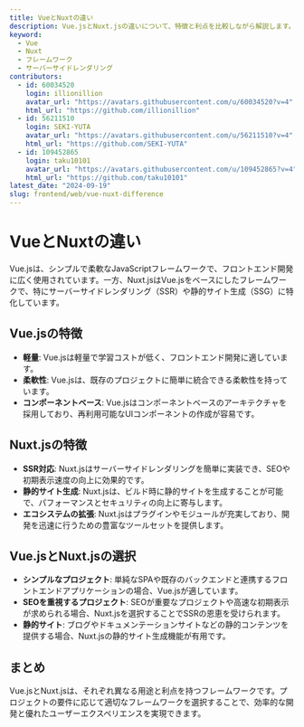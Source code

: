 ```yaml
---
title: VueとNuxtの違い
description: Vue.jsとNuxt.jsの違いについて、特徴と利点を比較しながら解説します。
keyword:
  - Vue
  - Nuxt
  - フレームワーク
  - サーバーサイドレンダリング
contributors:
  - id: 60034520
    login: illionillion
    avatar_url: "https://avatars.githubusercontent.com/u/60034520?v=4"
    html_url: "https://github.com/illionillion"
  - id: 56211510
    login: SEKI-YUTA
    avatar_url: "https://avatars.githubusercontent.com/u/56211510?v=4"
    html_url: "https://github.com/SEKI-YUTA"
  - id: 109452865
    login: taku10101
    avatar_url: "https://avatars.githubusercontent.com/u/109452865?v=4"
    html_url: "https://github.com/taku10101"
latest_date: "2024-09-19"
slug: frontend/web/vue-nuxt-difference
---
```


# VueとNuxtの違い

Vue.jsは、シンプルで柔軟なJavaScriptフレームワークで、フロントエンド開発に広く使用されています。一方、Nuxt.jsはVue.jsをベースにしたフレームワークで、特にサーバーサイドレンダリング（SSR）や静的サイト生成（SSG）に特化しています。

## Vue.jsの特徴

- **軽量**: Vue.jsは軽量で学習コストが低く、フロントエンド開発に適しています。
- **柔軟性**: Vue.jsは、既存のプロジェクトに簡単に統合できる柔軟性を持っています。
- **コンポーネントベース**: Vue.jsはコンポーネントベースのアーキテクチャを採用しており、再利用可能なUIコンポーネントの作成が容易です。

## Nuxt.jsの特徴

- **SSR対応**: Nuxt.jsはサーバーサイドレンダリングを簡単に実装でき、SEOや初期表示速度の向上に効果的です。
- **静的サイト生成**: Nuxt.jsは、ビルド時に静的サイトを生成することが可能で、パフォーマンスとセキュリティの向上に寄与します。
- **エコシステムの拡張**: Nuxt.jsはプラグインやモジュールが充実しており、開発を迅速に行うための豊富なツールセットを提供します。

## Vue.jsとNuxt.jsの選択

- **シンプルなプロジェクト**: 単純なSPAや既存のバックエンドと連携するフロントエンドアプリケーションの場合、Vue.jsが適しています。
- **SEOを重視するプロジェクト**: SEOが重要なプロジェクトや高速な初期表示が求められる場合、Nuxt.jsを選択することでSSRの恩恵を受けられます。
- **静的サイト**: ブログやドキュメンテーションサイトなどの静的コンテンツを提供する場合、Nuxt.jsの静的サイト生成機能が有用です。

## まとめ

Vue.jsとNuxt.jsは、それぞれ異なる用途と利点を持つフレームワークです。プロジェクトの要件に応じて適切なフレームワークを選択することで、効率的な開発と優れたユーザーエクスペリエンスを実現できます。
